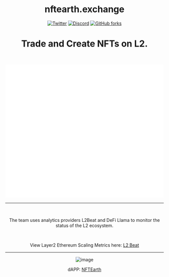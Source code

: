 <span align="center">

# nftearth.exchange

[![Twitter](https://img.shields.io/badge/Twitter-black?logo=twitter&logoColor=white)](https://twitter.com/@NFTEarth_L2)
[![Discord](https://img.shields.io/discord/1062256160264171520?color=black&label=discord&logo=discord&logoColor=white)](https://discord.gg/nftearth)
[![GitHub forks](https://img.shields.io/github/forks/nftearth/marketplace-v2?style=social)](https://github.com/nftearth)

# Trade and Create NFTs on L2.

<br />

![NFTEarth GitHub Metrics](metrics.svg)

---
  
<br />


The team uses analytics providers L2Beat and DeFi Llama to monitor the status of the L2 ecosystem. 

<br />

View Layer2 Ethereum Scaling Metrics here: [L2 Beat](https://l2beat.com/scaling/tvl)

---

![image](https://user-images.githubusercontent.com/29180454/235240922-a2e871a9-4dbc-498e-8690-f7ab9c021b7b.png)

dAPP: [NFTEarth](https://nftearth.exchange)

<br />

</span>
